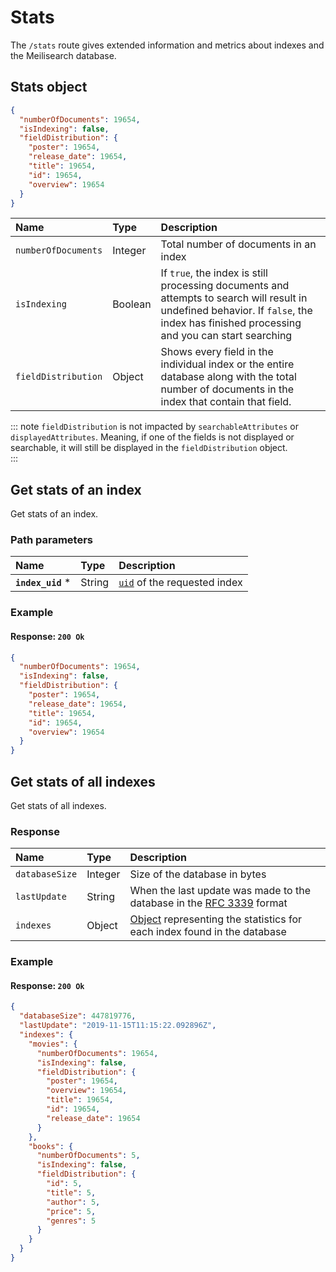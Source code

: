 # Stats

The `/stats` route gives extended information and metrics about indexes and the Meilisearch database.

## Stats object

```json
{
  "numberOfDocuments": 19654,
  "isIndexing": false,
  "fieldDistribution": {
    "poster": 19654,
    "release_date": 19654,
    "title": 19654,
    "id": 19654,
    "overview": 19654
  }
}
```

| Name                | Type    | Description                                                                                                                                                                            |
| :------------------ | :------ | :------------------------------------------------------------------------------------------------------------------------------------------------------------------------------------- |
| `numberOfDocuments` | Integer | Total number of documents in an index                                                                                                                                                  |
| `isIndexing`        | Boolean | If `true`, the index is still processing documents and attempts to search will result in undefined behavior. If `false`, the index has finished processing and you can start searching |
| `fieldDistribution` | Object  | Shows every field in the individual index or the entire database along with the total number of documents in the index that contain that field.                                        |

::: note
`fieldDistribution` is not impacted by `searchableAttributes` or `displayedAttributes`. Meaning, if one of the fields is not displayed or searchable, it will still be displayed in the `fieldDistribution` object.  
:::

## Get stats of an index

<RouteHighlighter method="GET" route="/indexes/{index_uid}/stats"/>

Get stats of an index.

### Path parameters

| Name              | Type   | Description                                                               |
| :---------------- | :----- | :------------------------------------------------------------------------ |
| **`index_uid`** * | String | [`uid`](/learn/core_concepts/indexes.md#index-uid) of the requested index |

### Example

<CodeSamples id="get_index_stats_1" />

#### Response: `200 Ok`

```json
{
  "numberOfDocuments": 19654,
  "isIndexing": false,
  "fieldDistribution": {
    "poster": 19654,
    "release_date": 19654,
    "title": 19654,
    "id": 19654,
    "overview": 19654
  }
}
```

## Get stats of all indexes

<RouteHighlighter method="GET" route="/stats"/>

Get stats of all indexes.

### Response

| Name           | Type    | Description                                                                                                  |
| :------------- | :------ | :----------------------------------------------------------------------------------------------------------- |
| `databaseSize` | Integer | Size of the database in bytes                                                                                |
| `lastUpdate`   | String  | When the last update was made to the database in the [RFC 3339](https://www.ietf.org/rfc/rfc3339.txt) format |
| `indexes`      | Object  | [Object](#stats-object) representing the statistics for each index found in the database                     |

### Example

<CodeSamples id="get_indexes_stats_1" />

#### Response: `200 Ok`

```json
{
  "databaseSize": 447819776,
  "lastUpdate": "2019-11-15T11:15:22.092896Z",
  "indexes": {
    "movies": {
      "numberOfDocuments": 19654,
      "isIndexing": false,
      "fieldDistribution": {
        "poster": 19654,
        "overview": 19654,
        "title": 19654,
        "id": 19654,
        "release_date": 19654
      }
    },
    "books": {
      "numberOfDocuments": 5,
      "isIndexing": false,
      "fieldDistribution": {
        "id": 5,
        "title": 5,
        "author": 5,
        "price": 5, 
        "genres": 5
      }
    }
  }
}
```
